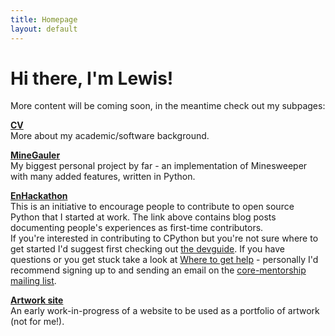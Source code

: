 ```yaml
---
title: Homepage
layout: default
---
```


# Hi there, I'm Lewis!

More content will be coming soon, in the meantime check out my subpages:

[**CV**](./cv.html)  
More about my academic/software background.

[**MineGauler**](./minegauler.html)  
My biggest personal project by far - an implementation of Minesweeper with many added features, written in Python.

[**EnHackathon**](https://enhackathon.github.io)  
This is an initiative to encourage people to contribute to open source Python that I started at work. The link above contains blog posts documenting people's experiences as first-time contributors.  
If you're interested in contributing to CPython but you're not sure where to get started I'd suggest first checking out [the devguide](https://devguide.python.org/). If you have questions or you get stuck take a look at [Where to get help](https://devguide.python.org/help/) - personally I'd recommend signing up to and sending an email on the [core-mentorship mailing list](https://mail.python.org/mailman3/lists/core-mentorship.python.org/).

[**Artwork site**](https://lewisgaul.github.io/artwork-site)  
An early work-in-progress of a website to be used as a portfolio of artwork (not for me!).

